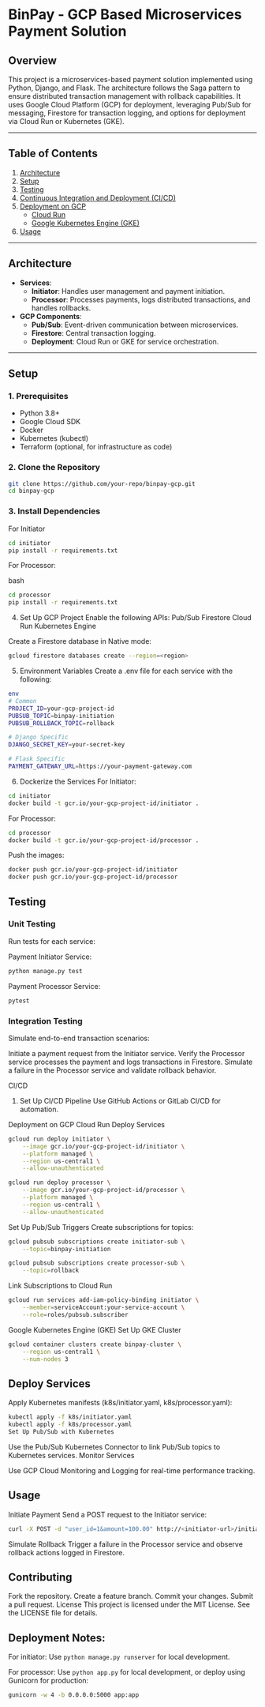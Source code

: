 # **BinPay - GCP Based Microservices Payment Solution**

## **Overview**
This project is a microservices-based payment solution implemented using Python, Django, and Flask. The architecture follows the Saga pattern to ensure distributed transaction management with rollback capabilities. It uses Google Cloud Platform (GCP) for deployment, leveraging Pub/Sub for messaging, Firestore for transaction logging, and options for deployment via Cloud Run or Kubernetes (GKE).

---

## **Table of Contents**
1. [Architecture](#architecture)
2. [Setup](#setup)
3. [Testing](#testing)
4. [Continuous Integration and Deployment (CI/CD)](#ci-cd)
5. [Deployment on GCP](#deployment-on-gcp)
   - [Cloud Run](#cloud-run)
   - [Google Kubernetes Engine (GKE)](#gke)
6. [Usage](#usage)

---

## **Architecture**
- **Services**:
  - **Initiator**: Handles user management and payment initiation.
  - **Processor**: Processes payments, logs distributed transactions, and handles rollbacks.
- **GCP Components**:
  - **Pub/Sub**: Event-driven communication between microservices.
  - **Firestore**: Central transaction logging.
  - **Deployment**: Cloud Run or GKE for service orchestration.

---

## **Setup**

### **1. Prerequisites**
- Python 3.8+
- Google Cloud SDK
- Docker
- Kubernetes (kubectl)
- Terraform (optional, for infrastructure as code)

### **2. Clone the Repository**
```bash
git clone https://github.com/your-repo/binpay-gcp.git
cd binpay-gcp
```

### **3. Install Dependencies**
For Initiator
```bash
cd initiator
pip install -r requirements.txt
```

For Processor:

bash
```bash
cd processor
pip install -r requirements.txt
```
4. Set Up GCP Project
Enable the following APIs:
Pub/Sub
Firestore
Cloud Run
Kubernetes Engine

Create a Firestore database in Native mode:
```bash
gcloud firestore databases create --region=<region>
```
5. Environment Variables
Create a .env file for each service with the following:
```bash
env
# Common
PROJECT_ID=your-gcp-project-id
PUBSUB_TOPIC=binpay-initiation
PUBSUB_ROLLBACK_TOPIC=rollback

# Django Specific
DJANGO_SECRET_KEY=your-secret-key

# Flask Specific
PAYMENT_GATEWAY_URL=https://your-payment-gateway.com
```

6. Dockerize the Services
For Initiator:

```bash
cd initiator
docker build -t gcr.io/your-gcp-project-id/initiator .
```

For Processor:
```bash
cd processor
docker build -t gcr.io/your-gcp-project-id/processor .
```

Push the images:
```bash
docker push gcr.io/your-gcp-project-id/initiator
docker push gcr.io/your-gcp-project-id/processor
```

## Testing
### Unit Testing
Run tests for each service:

Payment Initiator Service:
```bash
python manage.py test
```

Payment Processor Service:
```bash
pytest
```

### Integration Testing
Simulate end-to-end transaction scenarios:

Initiate a payment request from the Initiator service.
Verify the Processor service processes the payment and logs transactions in Firestore.
Simulate a failure in the Processor service and validate rollback behavior.

CI/CD
1. Set Up CI/CD Pipeline
Use GitHub Actions or GitLab CI/CD for automation.

Deployment on GCP
Cloud Run
Deploy Services

```bash
gcloud run deploy initiator \
    --image gcr.io/your-gcp-project-id/initiator \
    --platform managed \
    --region us-central1 \
    --allow-unauthenticated

gcloud run deploy processor \
    --image gcr.io/your-gcp-project-id/processor \
    --platform managed \
    --region us-central1 \
    --allow-unauthenticated
```

Set Up Pub/Sub Triggers
Create subscriptions for topics:
```bash
gcloud pubsub subscriptions create initiator-sub \
    --topic=binpay-initiation

gcloud pubsub subscriptions create processor-sub \
    --topic=rollback
```
Link Subscriptions to Cloud Run

```bash
gcloud run services add-iam-policy-binding initiator \
    --member=serviceAccount:your-service-account \
    --role=roles/pubsub.subscriber
```
Google Kubernetes Engine (GKE)
Set Up GKE Cluster

```bash
gcloud container clusters create binpay-cluster \
    --region us-central1 \
    --num-nodes 3
```
## Deploy Services

Apply Kubernetes manifests (k8s/initiator.yaml, k8s/processor.yaml):
```bash
kubectl apply -f k8s/initiator.yaml
kubectl apply -f k8s/processor.yaml
Set Up Pub/Sub with Kubernetes
```

Use the Pub/Sub Kubernetes Connector to link Pub/Sub topics to Kubernetes services.
Monitor Services

Use GCP Cloud Monitoring and Logging for real-time performance tracking.

## Usage
Initiate Payment
Send a POST request to the Initiator service:

```bash
curl -X POST -d "user_id=1&amount=100.00" http://<initiator-url>/initiate-payment
```

Simulate Rollback
Trigger a failure in the Processor service and observe rollback actions logged in Firestore.

## Contributing
Fork the repository.
Create a feature branch.
Commit your changes.
Submit a pull request.
License
This project is licensed under the MIT License. See the LICENSE file for details.

## Deployment Notes:
For initiator:
Use ```python manage.py runserver``` for local development.

For processor:
Use ```python app.py``` for local development, or deploy using Gunicorn for production:
```bash
gunicorn -w 4 -b 0.0.0.0:5000 app:app
```










